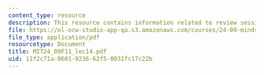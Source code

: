 ```yaml
---
content_type: resource
description: This resource contains information related to review session.
file: https://ol-ocw-studio-app-qa.s3.amazonaws.com/courses/24-09-minds-and-machines-fall-2011/11f2c71a0601923662f50031fc17c22b_MIT24_09F11_lec14.pdf
file_type: application/pdf
resourcetype: Document
title: MIT24_09F11_lec14.pdf
uid: 11f2c71a-0601-9236-62f5-0031fc17c22b
---
```

